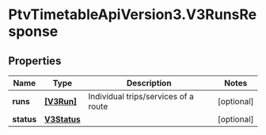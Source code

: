 # PtvTimetableApiVersion3.V3RunsResponse

## Properties
Name | Type | Description | Notes
------------ | ------------- | ------------- | -------------
**runs** | [**[V3Run]**](V3Run.md) | Individual trips/services of a route | [optional] 
**status** | [**V3Status**](V3Status.md) |  | [optional] 
